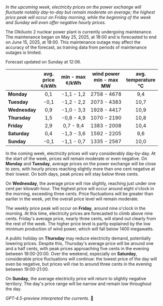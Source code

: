 *In the upcoming week, electricity prices on the power exchange will fluctuate notably day-to-day but remain moderate on average; the highest price peak will occur on Friday morning, while the beginning of the week and Sunday will even offer negative hourly prices.*

The Olkiluoto 2 nuclear power plant is currently undergoing maintenance. The maintenance began on May 25, 2025, at 18:00 and is forecasted to end on June 15, 2025, at 18:00. This maintenance outage may affect the accuracy of the forecast, as training data from periods of maintenance outages is limited.

Forecast updated on Sunday at 12:06.

|              | avg.<br>price<br>¢/kWh | min - max<br>¢/kWh | wind power<br>min - max<br>MW | avg.<br>temperature<br>°C |
|:-------------|:----------------:|:----------------:|:-------------:|:-------------:|
| **Monday**    |        0,1       |     -1,1 - 1,2    |      2758 - 4678      |         9,4        |
| **Tuesday**      |       -0,1       |     -1,2 - 2,2    |      2073 - 4383      |        10,7        |
| **Wednesday**  |        0,9       |     -1,0 - 3,3    |      1928 - 4417      |        10,9        |
| **Thursday**      |        1,5       |     -0,8 - 4,9    |      1070 - 2190      |        10,8        |
| **Friday**    |        2,9       |      0,7 - 9,4    |      1383 - 2008      |        10,4        |
| **Saturday**     |        0,4       |     -1,3 - 3,6    |      1592 - 2205      |         9,6        |
| **Sunday**    |       -0,1       |     -1,1 - 0,7    |      1335 - 2567      |        10,0        |

In the coming week, electricity prices will vary considerably day-by-day. At the start of the week, prices will remain moderate or even negative. On **Monday** and **Tuesday**, average prices on the power exchange will be close to zero, with hourly prices reaching slightly more than one cent negative at their lowest. On both days, peak prices will stay below three cents.

On **Wednesday**, the average price will rise slightly, reaching just under one cent per kilowatt-hour. The highest price will occur around eight o'clock in the morning, exceeding three cents. Price fluctuations will be greater than earlier in the week, yet the overall price level will remain moderate.

The weekly price peak will occur on **Friday**, around nine o'clock in the morning. At this time, electricity prices are forecasted to climb above nine cents. Friday's average price, nearly three cents, will stand out clearly from the rest of the week. The higher price level is partly explained by the low minimum production of wind power, which will fall below 1400 megawatts.

A public holiday on **Thursday** may reduce electricity demand, potentially lowering prices. Despite this, Thursday's average price will be around one and a half cents, with peak prices approaching five cents in the evening between 18:00-20:00. Over the weekend, especially on **Saturday**, considerable price fluctuations will continue: the lowest price of the day will even be negative, but prices will rise to around three cents in the evening between 19:00-21:00.

On **Sunday**, the average electricity price will return to slightly negative territory. The day's price range will be narrow and remain low throughout the day.

*GPT-4.5-preview interpreted the currents.* 🔌
